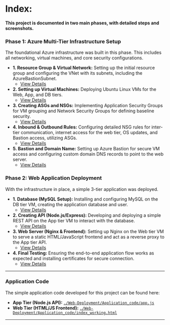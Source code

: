 # Index:
**This project is documented in two main phases, with detailed steps and screenshots.**

### Phase 1: Azure Multi-Tier Infrastructure Setup

The foundational Azure infrastructure was built in this phase. This includes all networking, virtual machines, and core security configurations.

* **1. Resource Group & Virtual Network:** Setting up the initial resource group and configuring the VNet with its subnets, including the AzureBastionSubnet.
    * [View Details](Azure_Multi-Tier_Infrastructure/1-%20Resouce-group%20&%20V-Net.md)
* **2. Setting up Virtual Machines:** Deploying Ubuntu Linux VMs for the Web, App, and DB tiers.
    * [View Details](./Azure_Multi-Tier_Infrastructure/2-%20Setting%20up%20Virtual-Machines.md)
* **3. Creating ASGs and NSGs:** Implementing Application Security Groups for VM grouping and Network Security Groups for defining baseline security.
    * [View Details](./Azure_Multi-Tier_Infrastructure/3-%20Creating%20ASGs%20and%20NSGs.md)
* **4. Inbound & Outbound Rules:** Configuring detailed NSG rules for inter-tier communication, internet access for the web tier, OS updates, and Bastion access, utilizing ASGs.
    * [View Details](./Azure_Multi-Tier_Infrastructure/4-%20Inbound%20&%20Outbound%20Rules.md)
* **5. Bastion and Domain Name:** Setting up Azure Bastion for secure VM access and configuring custom domain DNS records to point to the web server.
    * [View Details](./Azure_Multi-Tier_Infrastructure/5-%20Bastion%20and%20Domain-name.md)

### Phase 2: Web Application Deployment

With the infrastructure in place, a simple 3-tier application was deployed.

* **1. Database (MySQL Setup):** Installing and configuring MySQL on the DB tier VM, creating the application database and user.
    * [View Details](./Web-Deployment/1-%20Database(MySQL%20Setup).md)
* **2. Creating API (Node.js/Express):** Developing and deploying a simple REST API on the App tier VM to interact with the database.
    * [View Details](./Web-Deployment/2-%20Creating%20API.md)
* **3. Web Server (Nginx & Frontend):** Setting up Nginx on the Web tier VM to serve a static HTML/JavaScript frontend and act as a reverse proxy to the App tier API.
    * [View Details](./Web-Deployment/3-%20Web-Server.md)
* **4. Final Testing:** Ensuring the end-to-end application flow works as expected and installing certificates for secure connection.
    * [View Details](./Web-Deployment/4-%20Final%20Test.md)
 
---

### Application Code

The simple application code developed for this project can be found here:
* **App Tier (Node.js API):** [`./Web-Deployment/Application_code/app.js`](./Web-Deployment/Application_code/app.js)
* **Web Tier (HTML/JS Frontend):** [`./Web-Deployment/Application_code/index_working.html`](index_working.html.md)

---

